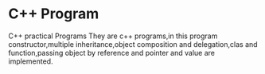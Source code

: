 # C++ Program
C++ practical Programs
They are c++ programs,in this program constructor,multiple inheritance,object composition and delegation,clas and function,passing object by reference and pointer and value are implemented.

